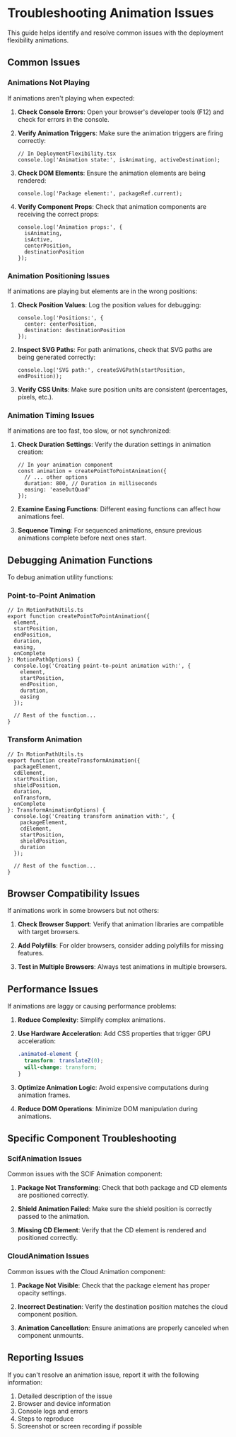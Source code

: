 # Troubleshooting Animation Issues

This guide helps identify and resolve common issues with the deployment flexibility animations.

## Common Issues

### Animations Not Playing

If animations aren't playing when expected:

1. **Check Console Errors**: Open your browser's developer tools (F12) and check for errors in the console.

2. **Verify Animation Triggers**: Make sure the animation triggers are firing correctly:
   ```tsx
   // In DeploymentFlexibility.tsx
   console.log('Animation state:', isAnimating, activeDestination);
   ```

3. **Check DOM Elements**: Ensure the animation elements are being rendered:
   ```tsx
   console.log('Package element:', packageRef.current);
   ```

4. **Verify Component Props**: Check that animation components are receiving the correct props:
   ```tsx
   console.log('Animation props:', {
     isAnimating,
     isActive,
     centerPosition,
     destinationPosition
   });
   ```

### Animation Positioning Issues

If animations are playing but elements are in the wrong positions:

1. **Check Position Values**: Log the position values for debugging:
   ```tsx
   console.log('Positions:', {
     center: centerPosition,
     destination: destinationPosition
   });
   ```

2. **Inspect SVG Paths**: For path animations, check that SVG paths are being generated correctly:
   ```tsx
   console.log('SVG path:', createSVGPath(startPosition, endPosition));
   ```

3. **Verify CSS Units**: Make sure position units are consistent (percentages, pixels, etc.).

### Animation Timing Issues

If animations are too fast, too slow, or not synchronized:

1. **Check Duration Settings**: Verify the duration settings in animation creation:
   ```tsx
   // In your animation component
   const animation = createPointToPointAnimation({
     // ... other options
     duration: 800, // Duration in milliseconds
     easing: 'easeOutQuad'
   });
   ```

2. **Examine Easing Functions**: Different easing functions can affect how animations feel.

3. **Sequence Timing**: For sequenced animations, ensure previous animations complete before next ones start.

## Debugging Animation Functions

To debug animation utility functions:

### Point-to-Point Animation

```tsx
// In MotionPathUtils.ts
export function createPointToPointAnimation({
  element,
  startPosition,
  endPosition,
  duration,
  easing,
  onComplete
}: MotionPathOptions) {
  console.log('Creating point-to-point animation with:', {
    element,
    startPosition,
    endPosition,
    duration,
    easing
  });
  
  // Rest of the function...
}
```

### Transform Animation

```tsx
// In MotionPathUtils.ts
export function createTransformAnimation({
  packageElement,
  cdElement,
  startPosition,
  shieldPosition,
  duration,
  onTransform,
  onComplete
}: TransformAnimationOptions) {
  console.log('Creating transform animation with:', {
    packageElement,
    cdElement,
    startPosition,
    shieldPosition,
    duration
  });
  
  // Rest of the function...
}
```

## Browser Compatibility Issues

If animations work in some browsers but not others:

1. **Check Browser Support**: Verify that animation libraries are compatible with target browsers.

2. **Add Polyfills**: For older browsers, consider adding polyfills for missing features.

3. **Test in Multiple Browsers**: Always test animations in multiple browsers.

## Performance Issues

If animations are laggy or causing performance problems:

1. **Reduce Complexity**: Simplify complex animations.

2. **Use Hardware Acceleration**: Add CSS properties that trigger GPU acceleration:
   ```css
   .animated-element {
     transform: translateZ(0);
     will-change: transform;
   }
   ```

3. **Optimize Animation Logic**: Avoid expensive computations during animation frames.

4. **Reduce DOM Operations**: Minimize DOM manipulation during animations.

## Specific Component Troubleshooting

### ScifAnimation Issues

Common issues with the SCIF Animation component:

1. **Package Not Transforming**: Check that both package and CD elements are positioned correctly.

2. **Shield Animation Failed**: Make sure the shield position is correctly passed to the animation.

3. **Missing CD Element**: Verify that the CD element is rendered and positioned correctly.

### CloudAnimation Issues

Common issues with the Cloud Animation component:

1. **Package Not Visible**: Check that the package element has proper opacity settings.

2. **Incorrect Destination**: Verify the destination position matches the cloud component position.

3. **Animation Cancellation**: Ensure animations are properly canceled when component unmounts.

## Reporting Issues

If you can't resolve an animation issue, report it with the following information:

1. Detailed description of the issue
2. Browser and device information
3. Console logs and errors
4. Steps to reproduce
5. Screenshot or screen recording if possible 